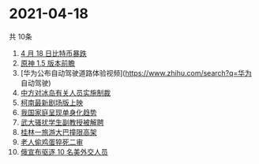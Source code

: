 # 2021-04-18
  共 10条

  <!-- BEGIN -->
  <!-- 最后更新时间:Sun Apr 18 2021 11:11:49 GMT+0000 (Coordinated Universal Time) -->
  1. [4 月 18 日比特币暴跌](https://www.zhihu.com/search?q=比特币暴跌)
1. [原神 1.5 版本前瞻](https://www.zhihu.com/search?q=原神)
1. [华为公布自动驾驶道路体验视频](https://www.zhihu.com/search?q=华为 自动驾驶)
1. [中方对冰岛有关人员实施制裁](https://www.zhihu.com/search?q=冰岛)
1. [柯南最新剧场版上映](https://www.zhihu.com/search?q=名侦探柯南：绯色的子弹)
1. [我国家庭呈现单身化趋势](https://www.zhihu.com/search?q=单身经济)
1. [武大骚扰学生副教授被解聘](https://www.zhihu.com/search?q=武大)
1. [桂林一旅游大巴撞限高架](https://www.zhihu.com/search?q=桂林旅游大巴)
1. [老人偷鸡蛋猝死二审](https://www.zhihu.com/search?q=老人偷鸡蛋猝死)
1. [俄宣布驱逐 10 名美外交人员](https://www.zhihu.com/search?q=俄美关系)
  <!-- END -->
  